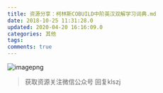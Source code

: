 ```yaml
---
title: 资源分享：柯林斯COBUILD中阶英汉双解学习词典.md
date: 2018-10-25 11:31:28.0
updated: 2020-04-20 16:16:09.0
categories: 其他
tags: 
comments: true
---
```



![imagepng](https://res-qiniu.quinntian.com//file/2018/10/79731afaff7a4a07b990dedf9973a09c_image.png) 
> 获取资源关注微信公众号 回复klszj
